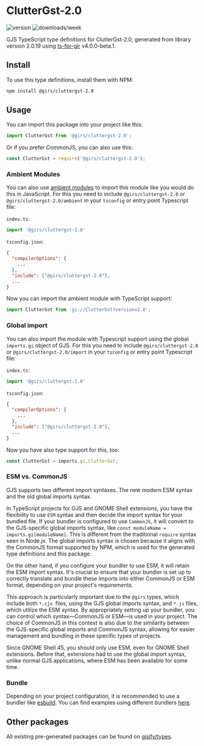 
# ClutterGst-2.0

![version](https://img.shields.io/npm/v/@girs/cluttergst-2.0)
![downloads/week](https://img.shields.io/npm/dw/@girs/cluttergst-2.0)


GJS TypeScript type definitions for ClutterGst-2.0, generated from library version 2.0.19 using [ts-for-gir](https://github.com/gjsify/ts-for-gir) v4.0.0-beta.1.


## Install

To use this type definitions, install them with NPM:
```bash
npm install @girs/cluttergst-2.0
```

## Usage

You can import this package into your project like this:
```ts
import ClutterGst from '@girs/cluttergst-2.0';
```

Or if you prefer CommonJS, you can also use this:
```ts
const ClutterGst = require('@girs/cluttergst-2.0');
```

### Ambient Modules

You can also use [ambient modules](https://github.com/gjsify/ts-for-gir/tree/main/packages/cli#ambient-modules) to import this module like you would do this in JavaScript.
For this you need to include `@girs/cluttergst-2.0` or `@girs/cluttergst-2.0/ambient` in your `tsconfig` or entry point Typescript file:

`index.ts`:
```ts
import '@girs/cluttergst-2.0'
```

`tsconfig.json`:
```json
{
  "compilerOptions": {
    ...
  },
  "include": ["@girs/cluttergst-2.0"],
  ...
}
```

Now you can import the ambient module with TypeScript support: 

```ts
import ClutterGst from 'gi://ClutterGst?version=2.0';
```

### Global import

You can also import the module with Typescript support using the global `imports.gi` object of GJS.
For this you need to include `@girs/cluttergst-2.0` or `@girs/cluttergst-2.0/import` in your `tsconfig` or entry point Typescript file:

`index.ts`:
```ts
import '@girs/cluttergst-2.0'
```

`tsconfig.json`:
```json
{
  "compilerOptions": {
    ...
  },
  "include": ["@girs/cluttergst-2.0"],
  ...
}
```

Now you have also type support for this, too:

```ts
const ClutterGst = imports.gi.ClutterGst;
```


### ESM vs. CommonJS

GJS supports two different import syntaxes. The new modern ESM syntax and the old global imports syntax.

In TypeScript projects for GJS and GNOME Shell extensions, you have the flexibility to use `ESM` syntax and then decide the import syntax for your bundled file. If your bundler is configured to use `CommonJS`, it will convert to the GJS-specific global imports syntax, like `const moduleName = imports.gi[moduleName]`. This is different from the traditional `require` syntax seen in Node.js. The global imports syntax is chosen because it aligns with the CommonJS format supported by NPM, which is used for the generated type definitions and this package.

On the other hand, if you configure your bundler to use ESM, it will retain the ESM import syntax. It's crucial to ensure that your bundler is set up to correctly translate and bundle these imports into either CommonJS or ESM format, depending on your project's requirements.

This approach is particularly important due to the `@girs` types, which include both `*.cjs `files, using the GJS global imports syntax, and `*.js` files, which utilize the ESM syntax. By appropriately setting up your bundler, you can control which syntax—CommonJS or ESM—is used in your project. The choice of CommonJS in this context is also due to the similarity between the GJS-specific global imports and CommonJS syntax, allowing for easier management and bundling in these specific types of projects.

Since GNOME Shell 45, you should only use ESM, even for GNOME Shell extensions. Before that, extensions had to use the global import syntax, unlike normal GJS applications, where ESM has been available for some time.

### Bundle

Depending on your project configuration, it is recommended to use a bundler like [esbuild](https://esbuild.github.io/). You can find examples using different bundlers [here](https://github.com/gjsify/ts-for-gir/tree/main/examples).

## Other packages

All existing pre-generated packages can be found on [gjsify/types](https://github.com/gjsify/types).

